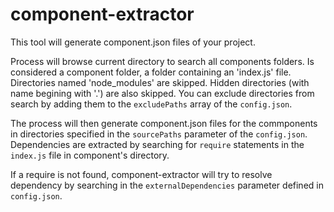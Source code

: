 component-extractor
===================

This tool will generate component.json files of your project.

Process will browse current directory to search all components folders.
Is considered a component folder, a folder containing an 'index.js' file.
Directories named 'node_modules' are skipped. Hidden directories (with name begining with '.') are also skipped.
You can exclude directories from search by adding them to the `excludePaths` array of the `config.json`.


The process will then generate component.json files for the commponents in directories specified in the 
`sourcePaths` parameter of the `config.json`. Dependencies are extracted by searching for `require`
statements in the `index.js` file in component's directory. 

If a require is not found, component-extractor will try to resolve dependency by searching in the 
`externalDependencies` parameter defined in `config.json`.
